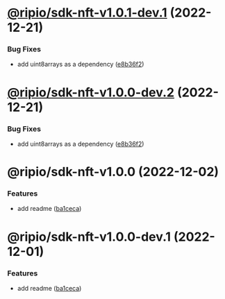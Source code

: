 # [@ripio/sdk-nft-v1.0.1-dev.1](https://github.com/ripio/sdkjs/compare/@ripio/sdk-nft-v1.0.0...@ripio/sdk-nft-v1.0.1-dev.1) (2022-12-21)


### Bug Fixes

* add uint8arrays as a dependency ([e8b36f2](https://github.com/ripio/sdkjs/commit/e8b36f2ab60ffc2f0ca4d249082f9ef93d911793))

# [@ripio/sdk-nft-v1.0.0-dev.2](https://github.com/ripio/sdkjs/compare/@ripio/sdk-nft-v1.0.0-dev.1...@ripio/sdk-nft-v1.0.0-dev.2) (2022-12-21)

### Bug Fixes

- add uint8arrays as a dependency ([e8b36f2](https://github.com/ripio/sdkjs/commit/e8b36f2ab60ffc2f0ca4d249082f9ef93d911793))

# @ripio/sdk-nft-v1.0.0 (2022-12-02)

### Features

- add readme ([ba1ceca](https://github.com/ripio/sdkjs/commit/ba1ceca88498d12c51eafc5051b087d20f28623a))

# @ripio/sdk-nft-v1.0.0-dev.1 (2022-12-01)

### Features

- add readme ([ba1ceca](https://github.com/ripio/sdkjs/commit/ba1ceca88498d12c51eafc5051b087d20f28623a))
